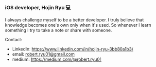 ### iOS developer, Hojin Ryu 💻

I always challenge myself to be a better developer. I truly believe that knowledge becomes one's own only when it's used. So whenever I learn something I try to take a note or share with someone.

Contact:
- LinkedIn: https://www.linkedin.com/in/hojin-ryu-3bb80a1b3/
- email: robert.ryu01@gmail.com
- medium: https://medium.com/@robert.ryu01
<!--
**Hojin00/Hojin00** is a ✨ _special_ ✨ repository because its `README.md` (this file) appears on your GitHub profile.

Here are some ideas to get you started:

- 🔭 I’m currently working on ...
- 🌱 I’m currently learning ...
- 👯 I’m looking to collaborate on ...
- 🤔 I’m looking for help with ...
- 💬 Ask me about ...
- 📫 How to reach me: ...
- 😄 Pronouns: ...
- ⚡ Fun fact: ...
-->
